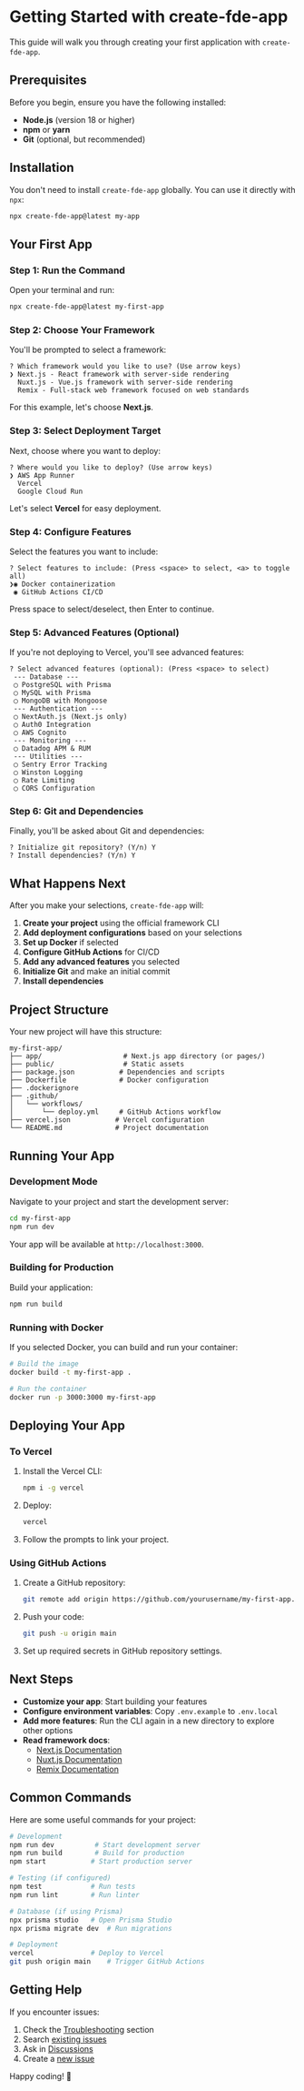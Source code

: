# Getting Started with create-fde-app

This guide will walk you through creating your first application with `create-fde-app`.

## Prerequisites

Before you begin, ensure you have the following installed:

- **Node.js** (version 18 or higher)
- **npm** or **yarn** 
- **Git** (optional, but recommended)

## Installation

You don't need to install `create-fde-app` globally. You can use it directly with `npx`:

```bash
npx create-fde-app@latest my-app
```

## Your First App

### Step 1: Run the Command

Open your terminal and run:

```bash
npx create-fde-app@latest my-first-app
```

### Step 2: Choose Your Framework

You'll be prompted to select a framework:

```
? Which framework would you like to use? (Use arrow keys)
❯ Next.js - React framework with server-side rendering
  Nuxt.js - Vue.js framework with server-side rendering
  Remix - Full-stack web framework focused on web standards
```

For this example, let's choose **Next.js**.

### Step 3: Select Deployment Target

Next, choose where you want to deploy:

```
? Where would you like to deploy? (Use arrow keys)
❯ AWS App Runner
  Vercel
  Google Cloud Run
```

Let's select **Vercel** for easy deployment.

### Step 4: Configure Features

Select the features you want to include:

```
? Select features to include: (Press <space> to select, <a> to toggle all)
❯◉ Docker containerization
 ◉ GitHub Actions CI/CD
```

Press space to select/deselect, then Enter to continue.

### Step 5: Advanced Features (Optional)

If you're not deploying to Vercel, you'll see advanced features:

```
? Select advanced features (optional): (Press <space> to select)
 --- Database ---
 ◯ PostgreSQL with Prisma
 ◯ MySQL with Prisma
 ◯ MongoDB with Mongoose
 --- Authentication ---
 ◯ NextAuth.js (Next.js only)
 ◯ Auth0 Integration
 ◯ AWS Cognito
 --- Monitoring ---
 ◯ Datadog APM & RUM
 --- Utilities ---
 ◯ Sentry Error Tracking
 ◯ Winston Logging
 ◯ Rate Limiting
 ◯ CORS Configuration
```

### Step 6: Git and Dependencies

Finally, you'll be asked about Git and dependencies:

```
? Initialize git repository? (Y/n) Y
? Install dependencies? (Y/n) Y
```

## What Happens Next

After you make your selections, `create-fde-app` will:

1. **Create your project** using the official framework CLI
2. **Add deployment configurations** based on your selections
3. **Set up Docker** if selected
4. **Configure GitHub Actions** for CI/CD
5. **Add any advanced features** you selected
6. **Initialize Git** and make an initial commit
7. **Install dependencies**

## Project Structure

Your new project will have this structure:

```
my-first-app/
├── app/                    # Next.js app directory (or pages/)
├── public/                 # Static assets
├── package.json           # Dependencies and scripts
├── Dockerfile             # Docker configuration
├── .dockerignore         
├── .github/
│   └── workflows/
│       └── deploy.yml     # GitHub Actions workflow
├── vercel.json           # Vercel configuration
└── README.md             # Project documentation
```

## Running Your App

### Development Mode

Navigate to your project and start the development server:

```bash
cd my-first-app
npm run dev
```

Your app will be available at `http://localhost:3000`.

### Building for Production

Build your application:

```bash
npm run build
```

### Running with Docker

If you selected Docker, you can build and run your container:

```bash
# Build the image
docker build -t my-first-app .

# Run the container
docker run -p 3000:3000 my-first-app
```

## Deploying Your App

### To Vercel

1. Install the Vercel CLI:
   ```bash
   npm i -g vercel
   ```

2. Deploy:
   ```bash
   vercel
   ```

3. Follow the prompts to link your project.

### Using GitHub Actions

1. Create a GitHub repository:
   ```bash
   git remote add origin https://github.com/yourusername/my-first-app.git
   ```

2. Push your code:
   ```bash
   git push -u origin main
   ```

3. Set up required secrets in GitHub repository settings.

## Next Steps

- **Customize your app**: Start building your features
- **Configure environment variables**: Copy `.env.example` to `.env.local`
- **Add more features**: Run the CLI again in a new directory to explore other options
- **Read framework docs**: 
  - [Next.js Documentation](https://nextjs.org/docs)
  - [Nuxt.js Documentation](https://nuxtjs.org/docs)
  - [Remix Documentation](https://remix.run/docs)

## Common Commands

Here are some useful commands for your project:

```bash
# Development
npm run dev          # Start development server
npm run build        # Build for production
npm start           # Start production server

# Testing (if configured)
npm test            # Run tests
npm run lint        # Run linter

# Database (if using Prisma)
npx prisma studio   # Open Prisma Studio
npx prisma migrate dev  # Run migrations

# Deployment
vercel              # Deploy to Vercel
git push origin main    # Trigger GitHub Actions
```

## Getting Help

If you encounter issues:

1. Check the [Troubleshooting](../README.md#troubleshooting) section
2. Search [existing issues](https://github.com/fde/create-fde-app/issues)
3. Ask in [Discussions](https://github.com/fde/create-fde-app/discussions)
4. Create a [new issue](https://github.com/fde/create-fde-app/issues/new)

Happy coding! 🚀